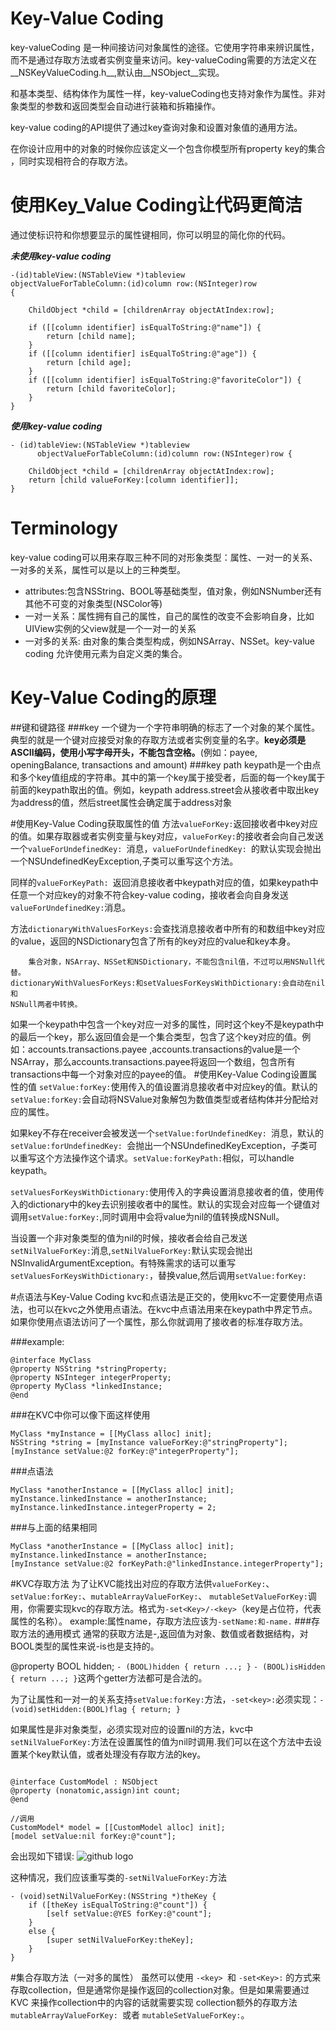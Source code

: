 # Key-Value Coding

key-valueCoding 是一种间接访问对象属性的途径。它使用字符串来辨识属性，而不是通过存取方法或者实例变量来访问。key-valueCoding需要的方法定义在__NSKeyValueCoding.h__,默认由__NSObject__实现。

和基本类型、结构体作为属性一样，key-valueCoding也支持对象作为属性。非对象类型的参数和返回类型会自动进行装箱和拆箱操作。
  
  key-value coding的API提供了通过key查询对象和设置对象值的通用方法。

在你设计应用中的对象的时候你应该定义一个包含你模型所有property key的集合
，同时实现相符合的存取方法。

# 使用Key_Value Coding让代码更简洁

通过使标识符和你想要显示的属性键相同，你可以明显的简化你的代码。 

***未使用key-value coding***

```
-(id)tableView:(NSTableView *)tableview 
objectValueForTableColumn:(id)column row:(NSInteger)row
{

	ChildObject *child = [childrenArray objectAtIndex:row];
	
	if ([[column identifier] isEqualToString:@"name"]) {
        return [child name];
    }
    if ([[column identifier] isEqualToString:@"age"]) {
        return [child age];
    }
    if ([[column identifier] isEqualToString:@"favoriteColor"]) {
        return [child favoriteColor];
    }
}
```
 ***使用key-value coding***

```
- (id)tableView:(NSTableView *)tableview
      objectValueForTableColumn:(id)column row:(NSInteger)row {
 
    ChildObject *child = [childrenArray objectAtIndex:row];
    return [child valueForKey:[column identifier]];
}
```

# Terminology

key-value coding可以用来存取三种不同的对形象类型：属性、一对一的关系、一对多的关系，属性可以是以上的三种类型。

* attributes:包含NSString、BOOL等基础类型，值对象，例如NSNumber还有其他不可变的对象类型(NSColor等)
* 一对一关系：属性拥有自己的属性，自己的属性的改变不会影响自身，比如UIView实例的父view就是一个一对一的关系
* 一对多的关系: 由对象的集合类型构成，例如NSArray、NSSet。key-value coding 允许使用元素为自定义类的集合。

# Key-Value Coding的原理
##键和键路径
###key
一个键为一个字符串明确的标志了一个对象的某个属性。典型的就是一个键对应接受对象的存取方法或者实例变量的名字。__key必须是ASCII编码，使用小写字母开头，不能包含空格。__(例如：payee, openingBalance, transactions and amount)
###key path
keypath是一个由点和多个key值组成的字符串。其中的第一个key属于接受者，后面的每一个key属于前面的keypath取出的值。例如，keypath address.street会从接收者中取出key为address的值，然后street属性会确定属于address对象

#使用Key-Value Coding获取属性的值
方法` valueForKey: `返回接收者中key对应的值。如果存取器或者实例变量与key对应，` valueForKey: `的接收者会向自己发送一个`valueForUndefinedKey: `消息，`valueForUndefinedKey: `的默认实现会抛出一个NSUndefinedKeyException,子类可以重写这个方法。

同样的`valueForKeyPath: `返回消息接收者中keypath对应的值，如果keypath中任意一个对应key的对象不符合key-value coding，接收者会向自身发送`valueForUndefinedKey:`消息。

方法`dictionaryWithValuesForKeys:`会查找消息接收者中所有的和数组中key对应的value，返回的NSDictionary包含了所有的key对应的value和key本身。


```
	集合对象，NSArray、NSSet和NSDictionary，不能包含nil值，不过可以用NSNull代替。
dictionaryWithValuesForKeys:和setValuesForKeysWithDictionary:会自动在nil和
NSNull两者中转换。
```

如果一个keypath中包含一个key对应一对多的属性，同时这个key不是keypath中的最后一个key，那么返回值会是一个集合类型，包含了这个key对应的值。例如：accounts.transactions.payee ,accounts.transactions的value是一个NSArray，那么accounts.transactions.payee将返回一个数组，包含所有transactions中每一个对象对应的payee的值。
#使用Key-Value Coding设置属性的值
`setValue:forKey:`使用传入的值设置消息接收者中对应key的值。默认的`setValue:forKey:`会自动将NSValue对象解包为数值类型或者结构体并分配给对应的属性。

如果key不存在receiver会被发送一个`setValue:forUndefinedKey: `消息，默认的`setValue:forUndefinedKey: `会抛出一个NSUndefinedKeyException，子类可以重写这个方法操作这个请求。`setValue:forKeyPath:`相似，可以handle keypath。

`setValuesForKeysWithDictionary:`使用传入的字典设置消息接收者的值，使用传入的dictionary中的key去识别接收者中的属性。默认的实现会对应每一个键值对调用`setValue:forKey:`,同时调用中会将value为nil的值转换成NSNull。

当设置一个非对象类型的值为nil的时候，接收者会给自己发送`setNilValueForKey:`消息,`setNilValueForKey:`默认实现会抛出NSInvalidArgumentException。有特殊需求的话可以重写`setValuesForKeysWithDictionary:`，替换value,然后调用`setValue:forKey:`

#点语法与Key-Value Coding
kvc和点语法是正交的，使用kvc不一定要使用点语法，也可以在kvc之外使用点语法。在kvc中点语法用来在keypath中界定节点。如果你使用点语法访问了一个属性，那么你就调用了接收者的标准存取方法。

###example:
```
@interface MyClass
@property NSString *stringProperty;
@property NSInteger integerProperty;
@property MyClass *linkedInstance;
@end
```
###在KVC中你可以像下面这样使用

```
MyClass *myInstance = [[MyClass alloc] init];
NSString *string = [myInstance valueForKey:@"stringProperty"];
[myInstance setValue:@2 forKey:@"integerProperty"];

```

###点语法

```
MyClass *anotherInstance = [[MyClass alloc] init];
myInstance.linkedInstance = anotherInstance;
myInstance.linkedInstance.integerProperty = 2;
```
###与上面的结果相同
```
MyClass *anotherInstance = [[MyClass alloc] init];
myInstance.linkedInstance = anotherInstance;
[myInstance setValue:@2 forKeyPath:@"linkedInstance.integerProperty"];
```

#KVC存取方法
为了让KVC能找出对应的存取方法供`valueForKey:`、`setValue:forKey:`、`mutableArrayValueForKey:`、
`mutableSetValueForKey:`调用，你需要实现kvc的存取方法。格式为`-set<Key>/-<key>`（key是占位符，代表属性的名称）。
example:属性name，存取方法应该为`-setName:和-name.`
###存取方法的通用模式
通常的获取方法是-<key>,返回值为对象、数值或者数据结构，对BOOL类型的属性来说-is<Key>也是支持的。

@property BOOL hidden;
`- (BOOL)hidden {
   return ...;
}`
`- (BOOL)isHidden {
   return ...;
}`这两个getter方法都可是合法的。

为了让属性和一对一的关系支持`setValue:forKey:`方法，`-set<key>:`必须实现：`- (void)setHidden:(BOOL)flag {
   return;
}`

如果属性是非对象类型，必须实现对应的设置nil的方法，kvc中`setNilValueForKey:`方法在设置属性的值为nil时调用.我们可以在这个方法中去设置某个key默认值，或者处理没有存取方法的key。

```

@interface CustomModel : NSObject
@property (nonatomic,assign)int count;
@end

//调用
CustomModel* model = [[CustomModel alloc] init];
[model setValue:nil forKey:@"count"];

```
会出现如下错误:
![github logo](/Users/jianghai/Desktop/78D816B4-69B1-42BF-926F-2E883EDF4BBC.png)

这种情况，我们应该重写类的`-setNilValueForKey:`方法

```
- (void)setNilValueForKey:(NSString *)theKey {
    if ([theKey isEqualToString:@"count"]) {
        [self setValue:@YES forKey:@"count"];
    }
    else {
        [super setNilValueForKey:theKey];
    }
}
```

#集合存取方法（一对多的属性）
虽然可以使用 `-<key> `和 `-set<Key>:` 的方式来存取collection，但是通常你是操作返回的collection对象。但是如果需要通过 KVC 来操作collection中的内容的话就需要实现 collection额外的存取方法`mutableArrayValueForKey: `或者 `mutableSetValueForKey:`。